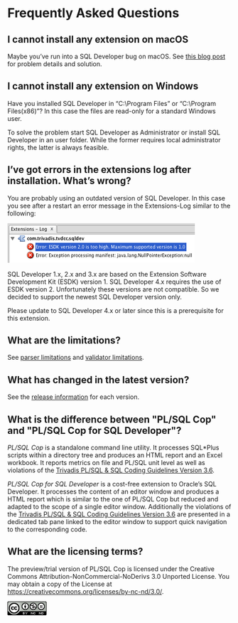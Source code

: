 # Frequently Asked Questions

## I cannot install any extension on macOS

Maybe you’ve run into a SQL Developer bug on macOS. See [this blog post](https://www.salvis.com/blog/2015/05/05/cannot-install-extensions-in-sql-developer-4-on-mac-os-x/) for problem details and solution.

## I cannot install any extension on Windows

Have you installed SQL Developer in “C:\Program Files” or “C:\Program Files(x86)”? In this case the files are read-only for a standard Windows user.

To solve the problem start SQL Developer as Administrator or install SQL Developer in an user folder. While the former requires local administrator rights, the latter is always feasible.

## I’ve got errors in the extensions log after installation. What’s wrong?

You are probably using an outdated version of SQL Developer. In this case you see after a restart an error message in the Extensions-Log similar to the following:

![Extensions Log](images/extensions-log.png)

SQL Developer 1.x, 2.x and 3.x are based on the Extension Software Development Kit (ESDK) version 1. SQL Developer 4.x requires the use of ESDK version 2. Unfortunately these versions are not compatible. So we decided to support the newest SQL Developer version only.

Please update to SQL Developer 4.x or later since this is a prerequisite for this extension.

## What are the limitations?

See [parser limitations](parser-limitations.md) and [validator limitations](validator-limitations.md).

## What has changed in the latest version?

See the [release information](https://github.com/Trivadis/plsql-cop-sqldev/releases) for each version.

## What is the difference between "PL/SQL Cop" and "PL/SQL Cop for SQL Developer"?

*PL/SQL Cop* is a standalone command line utility. It processes SQL*Plus scripts within a directory tree and produces an HTML report and an Excel workbook. It reports metrics on file and PL/SQL unit level as well as violations of the [Trivadis PL/SQL & SQL Coding Guidelines Version 3.6](https://trivadis.github.io/plsql-and-sql-coding-guidelines/v3.6/).

*PL/SQL Cop for SQL Developer* is a cost-free extension to Oracle’s SQL Developer. It processes the content of an editor window and produces a HTML report which is similar to the one of PL/SQL Cop but reduced and adapted to the scope of a single editor window. Additionally the violations of the [Trivadis PL/SQL & SQL Coding Guidelines Version 3.6](https://trivadis.github.io/plsql-and-sql-coding-guidelines/v3.6/) are presented in a dedicated tab pane linked to the editor window to support quick navigation to the corresponding code.

## What are the licensing terms?

The preview/trial version of PL/SQL Cop is licensed under the Creative Commons Attribution-NonCommercial-NoDerivs 3.0 Unported License. You may obtain a copy of the License at https://creativecommons.org/licenses/by-nc-nd/3.0/.

![CC-BY_NC-ND](images/CC-BY-NC-ND.png)

